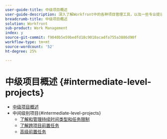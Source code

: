 ```yaml
---
user-guide-title: 中级项目概述
user-guide-description: 深入了解Workfront中的各种项目管理工具，以及一些专业提示和最佳实践。
breadcrumb-title: 中级项目概述
solution: Workfront
sub-product: Work Management
index: y
source-git-commit: f9040b5e59bedfd18c9010acadfa755a3886d90f
workflow-type: tm+mt
source-wordcount: '52'
ht-degree: 25%

---
```




# 中级项目概述 {#intermediate-level-projects}

+ [中级项目概述](overview.md)
+ 中间级别项目{#intermediate-level-projects}
   + [了解和管理持续时间类型和任务限制](understand-and-manage-duration-types-and-task-constraints.md)
   + [了解跨项目前置任务](understand-cross-project-predecessors.md)
   + [高级前置任务](advanced-predecessors.md)

